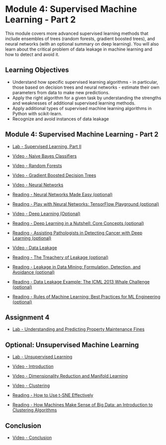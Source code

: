 # Module 4: Supervised Machine Learning - Part 2

This module covers more advanced supervised learning methods that include ensembles of trees (random forests, gradient boosted trees), and neural networks (with an optional summary on deep learning). You will also learn about the critical problem of data leakage in machine learning and how to detect and avoid it.

## Learning Objectives

- Understand how specific supervised learning algorithms - in particular, those based on decision trees and neural networks - estimate their own parameters from data to make new predictions.
- Apply the right algorithm for a given task by understanding the strengths and weaknesses of additional supervised learning methods.
- Apply additional types of supervised machine learning algorithms in Python with scikit-learn.
- Recognize and avoid instances of data leakage

## Module 4: Supervised Machine Learning - Part 2

- [Lab - Supervised Learning, Part II](./Labs/Module%204.ipynb)

- [Video - Naive Bayes Classifiers](https://www.coursera.org/learn/python-machine-learning/lecture/0XFms/naive-bayes-classifiers)

- [Video - Random Forests](https://www.coursera.org/learn/python-machine-learning/lecture/lF9QN/random-forests)

- [Video - Gradient Boosted Decision Trees](https://www.coursera.org/learn/python-machine-learning/lecture/emwn3/gradient-boosted-decision-trees)

- [Video - Neural Networks](https://www.coursera.org/learn/python-machine-learning/lecture/v4cs3/neural-networks)

- [Reading - Neural Networks Made Easy (optional)](https://techcrunch.com/2017/04/13/neural-networks-made-easy/)

- [Reading - Play with Neural Networks: TensorFlow Playground (optional)](http://playground.tensorflow.org/)

- [Video - Deep Learning (Optional)](https://www.coursera.org/learn/python-machine-learning/lecture/oAXno/deep-learning-optional)

- [Reading - Deep Learning in a Nutshell: Core Concepts (optional)](https://devblogs.nvidia.com/parallelforall/deep-learning-nutshell-core-concepts/)

- [Reading - Assisting Pathologists in Detecting Cancer with Deep Learning (optional)](https://research.googleblog.com/2017/03/assisting-pathologists-in-detecting.html)

- [Video - Data Leakage](https://www.coursera.org/learn/python-machine-learning/lecture/ois3n/data-leakage)

- [Reading - The Treachery of Leakage (optional)](https://medium.com/@colin.fraser/the-treachery-of-leakage-56a2d7c4e931)

- [Reading - Leakage in Data Mining: Formulation, Detection, and Avoidance (optional)](http://www.cs.umb.edu/~ding/history/470_670_fall_2011/papers/cs670_Tran_PreferredPaper_LeakingInDataMining.pdf)

- [Reading - Data Leakage Example: The ICML 2013 Whale Challenge (optional)](https://www.kaggle.com/c/the-icml-2013-whale-challenge-right-whale-redux/discussion/4865#25839#post25839)

- [Reading - Rules of Machine Learning: Best Practices for ML Engineering (optional)](http://martin.zinkevich.org/rules_of_ml/rules_of_ml.pdf)

## Assignment 4

- [Lab - Understanding and Predicting Property Maintenance Fines](./Labs/Assignment%204.ipynb)

## Optional: Unsupervised Machine Learning

- [Lab - Unsupervised Learning](./Labs/Unsupervised%20Learning.ipynb)

- [Video - Introduction](https://www.coursera.org/learn/python-machine-learning/lecture/XIt7x/introduction)

- [Video - Dimensionality Reduction and Manifold Learning](https://www.coursera.org/learn/python-machine-learning/lecture/cgzXI/dimensionality-reduction-and-manifold-learning)

- [Video - Clustering](https://www.coursera.org/learn/python-machine-learning/lecture/Xs8IM/clustering)

- [Reading - How to Use t-SNE Effectively](http://distill.pub/2016/misread-tsne/)

- [Reading - How Machines Make Sense of Big Data: an Introduction to Clustering Algorithms](https://www.freecodecamp.org/news/how-machines-make-sense-of-big-data-an-introduction-to-clustering-algorithms-4bd97d4fbaba/)

## Conclusion

- [Video - Conclusion](https://www.coursera.org/learn/python-machine-learning/lecture/eRkjD/conclusion)